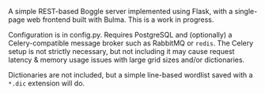A simple REST-based Boggle server implemented using Flask, with a single-page web frontend built with Bulma.
This is a work in progress.

Configuration is in config.py. Requires PostgreSQL and (optionally) a Celery-compatible message broker such as RabbitMQ or `redis`.
The Celery setup is not strictly necessary, but not including it may cause request latency & memory usage issues with large grid sizes and/or dictionaries.

Dictionaries are not included, but a simple line-based wordlist saved with a `*.dic` extension will do.
